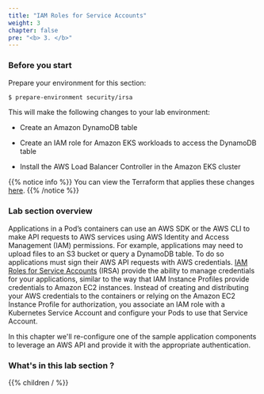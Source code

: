 ```yaml
---
title: "IAM Roles for Service Accounts"
weight: 3
chapter: false
pre: "<b> 3. </b>"
---
```


### Before you start

Prepare your environment for this section:

```bash
$ prepare-environment security/irsa
```

This will make the following changes to your lab environment:

- Create an Amazon DynamoDB table

- Create an IAM role for Amazon EKS workloads to access the DynamoDB table

- Install the AWS Load Balancer Controller in the Amazon EKS cluster

{{% notice info %}}
You can view the Terraform that applies these changes [here](https://github.com/aws-samples/eks-workshop-v2/tree/stable/manifests/modules/security/irsa/.workshop/terraform).
{{% /notice %}}

### Lab section overview

Applications in a Pod’s containers can use an AWS SDK or the AWS CLI to make API requests to AWS services using AWS Identity and Access Management (IAM) permissions. For example, applications may need to upload files to an S3 bucket or query a DynamoDB table. To do so applications must sign their AWS API requests with AWS credentials. [IAM Roles for Service Accounts](https://docs.aws.amazon.com/eks/latest/userguide/iam-roles-for-service-accounts.html) (IRSA) provide the ability to manage credentials for your applications, similar to the way that IAM Instance Profiles provide credentials to Amazon EC2 instances. Instead of creating and distributing your AWS credentials to the containers or relying on the Amazon EC2 Instance Profile for authorization, you associate an IAM role with a Kubernetes Service Account and configure your Pods to use that Service Account.

In this chapter we'll re-configure one of the sample application components to leverage an AWS API and provide it with the appropriate authentication.

### What's in this lab section ?

{{% children / %}}
